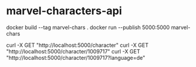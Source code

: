 # marvel-characters-api

docker build --tag marvel-chars .
docker run --publish 5000:5000 marvel-chars

curl -X GET "http://localhost:5000/character"
curl -X GET "http://localhost:5000/character/1009717"
curl -X GET "http://localhost:5000/character/1009717?language=de"